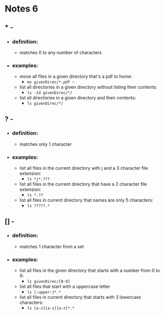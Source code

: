 # Notes 6
    
##  * - 
+ ### definition:
  + matches 0 to any number of characters
+ ### examples: 
  + move all files in a given directory that's a pdf to home:
    + `mv givenDirec/*.pdf ~` 
  + list all directories in a given directory without listing their contents:
    + `ls -1d givenDirec/*/` 
  + list all directories in a given directory and their contents: 
    + `ls givenDirec/*/`

##  ? - 
+ ### definition:
  + matches only 1 character 
+ ### examples: 
  + list all files in the current directory with j and a 3 character file extension:
    + `ls *j*.???` 
  + list all files in the current directory that have a 2 character file extension:
    + `ls *.??`
  + list all files in current directory that names are only 5 characters: 
    + `ls ?????.*`

##  [] - 
+ ### definition:
  + matches 1 character from a set 
+ ### examples: 
  + list all files in the given directory that starts with a number from 0 to 9:
    + `ls givenDirec/[0-9]` 
  + list all files that start with a uppercase letter
    + `ls [:upper:]*.*` 
  + list all files in current directory that starts with 3 lowercase characters: 
    + `ls [a-z][a-z][a-z]*.* `